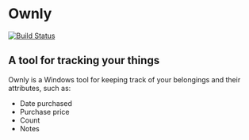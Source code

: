 # Ownly
[![Build Status](https://ci.wardrup.me/buildStatus/icon?job=Ownly%2Fmaster)](https://ci.wardrup.me/job/Ownly/job/master/)
## A tool for tracking your things

Ownly is a Windows tool for keeping track of your belongings and their attributes, such as:
- Date purchased
- Purchase price
- Count
- Notes

